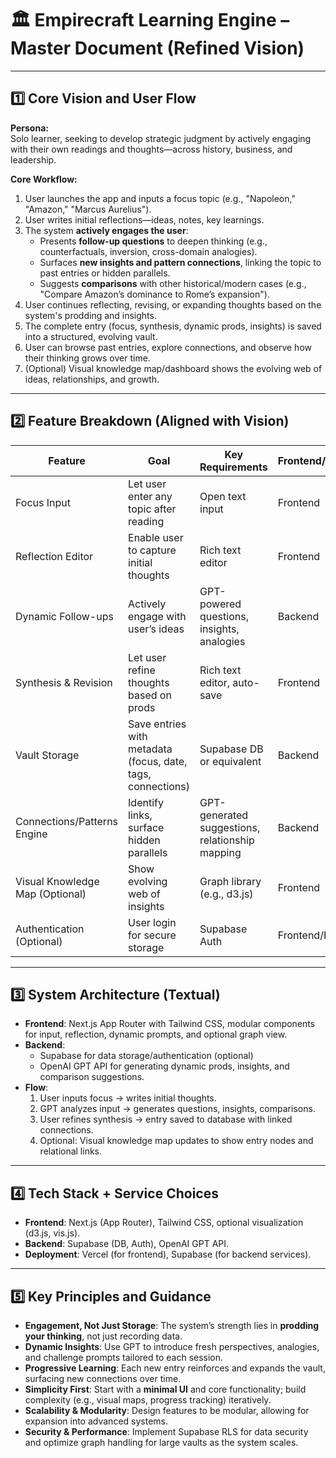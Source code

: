 # 🏛️ Empirecraft Learning Engine – Master Document (Refined Vision)


---


## 1️⃣ Core Vision and User Flow


**Persona:**  
Solo learner, seeking to develop strategic judgment by actively engaging with their own readings and thoughts—across history, business, and leadership.


**Core Workflow:**  
1. User launches the app and inputs a focus topic (e.g., "Napoleon," "Amazon," "Marcus Aurelius").  
2. User writes initial reflections—ideas, notes, key learnings.  
3. The system **actively engages the user**:  
   - Presents **follow-up questions** to deepen thinking (e.g., counterfactuals, inversion, cross-domain analogies).  
   - Surfaces **new insights and pattern connections**, linking the topic to past entries or hidden parallels.  
   - Suggests **comparisons** with other historical/modern cases (e.g., "Compare Amazon’s dominance to Rome’s expansion").  
4. User continues reflecting, revising, or expanding thoughts based on the system's prodding and insights.  
5. The complete entry (focus, synthesis, dynamic prods, insights) is saved into a structured, evolving vault.  
6. User can browse past entries, explore connections, and observe how their thinking grows over time.  
7. (Optional) Visual knowledge map/dashboard shows the evolving web of ideas, relationships, and growth.  


---


## 2️⃣ Feature Breakdown (Aligned with Vision)


| Feature                 | Goal                                           | Key Requirements                        | Frontend/Backend |
|-------------------------|------------------------------------------------|-----------------------------------------|------------------|
| Focus Input             | Let user enter any topic after reading         | Open text input                         | Frontend         |
| Reflection Editor       | Enable user to capture initial thoughts        | Rich text editor                        | Frontend         |
| Dynamic Follow-ups      | Actively engage with user’s ideas              | GPT-powered questions, insights, analogies | Backend          |
| Synthesis & Revision    | Let user refine thoughts based on prods        | Rich text editor, auto-save             | Frontend         |
| Vault Storage           | Save entries with metadata (focus, date, tags, connections) | Supabase DB or equivalent             | Backend          |
| Connections/Patterns Engine | Identify links, surface hidden parallels   | GPT-generated suggestions, relationship mapping | Backend      |
| Visual Knowledge Map (Optional) | Show evolving web of insights         | Graph library (e.g., d3.js)             | Frontend         |
| Authentication (Optional) | User login for secure storage                | Supabase Auth                           | Frontend/Backend |


---


## 3️⃣ System Architecture (Textual)


- **Frontend**: Next.js App Router with Tailwind CSS, modular components for input, reflection, dynamic prompts, and optional graph view.
- **Backend**:  
  - Supabase for data storage/authentication (optional)  
  - OpenAI GPT API for generating dynamic prods, insights, and comparison suggestions.
- **Flow**:  
  1. User inputs focus → writes initial thoughts.  
  2. GPT analyzes input → generates questions, insights, comparisons.  
  3. User refines synthesis → entry saved to database with linked connections.  
  4. Optional: Visual knowledge map updates to show entry nodes and relational links.  


---


## 4️⃣ Tech Stack + Service Choices


- **Frontend**: Next.js (App Router), Tailwind CSS, optional visualization (d3.js, vis.js).  
- **Backend**: Supabase (DB, Auth), OpenAI GPT API.  
- **Deployment**: Vercel (for frontend), Supabase (for backend services).  


---


## 5️⃣ Key Principles and Guidance


- **Engagement, Not Just Storage**: The system’s strength lies in **prodding your thinking**, not just recording data.  
- **Dynamic Insights**: Use GPT to introduce fresh perspectives, analogies, and challenge prompts tailored to each session.  
- **Progressive Learning**: Each new entry reinforces and expands the vault, surfacing new connections over time.  
- **Simplicity First**: Start with a **minimal UI** and core functionality; build complexity (e.g., visual maps, progress tracking) iteratively.  
- **Scalability & Modularity**: Design features to be modular, allowing for expansion into advanced systems.  
- **Security & Performance**: Implement Supabase RLS for data security and optimize graph handling for large vaults as the system scales.  





